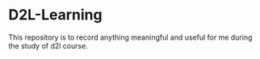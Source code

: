 # D2L-Learning
This repository is to record anything meaningful and useful for me during the study of d2l course.

